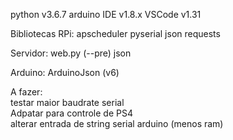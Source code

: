python v3.6.7
arduino IDE v1.8.x
VSCode v1.31

Bibliotecas
  RPi:
    apscheduler
    pyserial
    json
    requests
    
  Servidor:
    web.py (--pre)
    json
    
   Arduino:
    ArduinoJson (v6)

A fazer:<br/>
  testar maior baudrate serial<br/>
  Adpatar para controle de PS4<br/>
  alterar entrada de string serial arduino (menos ram)<br/>
